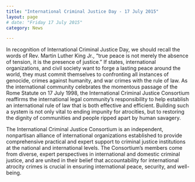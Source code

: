 ```yaml
---
title: "International Criminal Justice Day - 17 July 2015"
layout: page
# date: "Friday 17 July 2015"
category: News

---
```

In recognition of International Criminal Justice Day, we should recall the words of Rev. Martin Luther King Jr., “true peace is not merely the absence of tension, it is the presence of justice.” If states, international organizations, and civil society want to forge a lasting peace around the world, they must commit themselves to confronting all instances of genocide, crimes against humanity, and war crimes with the rule of law. As the international community celebrates the momentous passage of the Rome Statute on 17 July 1998, the International Criminal Justice Consortium reaffirms the international legal community’s responsibility to help establish an international rule of law that is both effective and efficient. Building such a system is not only vital to ending impunity for atrocities, but to restoring the dignity of communities and people ripped apart by human savagery. 

The International Criminal Justice Consortium is an independent, nonpartisan alliance of international organizations established to provide comprehensive practical and expert support to criminal justice institutions at the national and international levels. The Consortium’s members come from diverse, expert perspectives in international and domestic criminal justice, and are united in their belief that accountability for international atrocity crimes is crucial in ensuring international peace, security, and well-being.   

